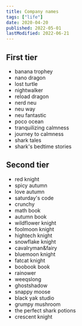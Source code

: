 ```yaml
---
title: Company names
tags: ["life"]
date: 2020-04-20
published: 2022-05-01
lastModified: 2022-06-21
---
```


## First tier

- banana trophey
- nano dragon
- lost turtle
- nightwalker
- reload dragon
- nerd neu
- neu way
- neu fantastic
- poco ocean
- tranquilizing calmness
- journey to calmness
- shark tales
- shark's bedtime stories


## Second tier

- red knight
- spicy autumn
- love autumn
- saturday's code
- crunchy
- math book
- autumn book
- wildflower knight
- foolmoon knight
- hightech knight
- snowflake knight
- cavalryman&fairy
- bluemoon knight
- fatcat knight
- boobook book
- rainower
- weeqslong
- ghostshadow
- snappy moose
- black yak studio
- grumpy mushroom
- the perfect shark potions
- crescent knight